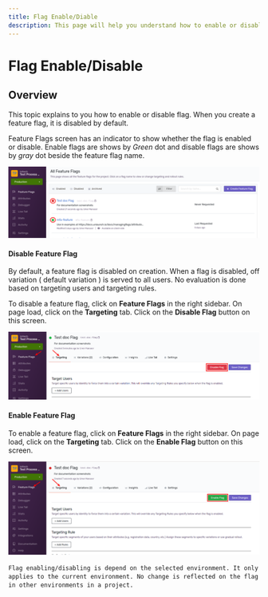 ```yaml
---
title: Flag Enable/Diable
description: This page will help you understand how to enable or disable flag.
---
```


# Flag Enable/Disable

## Overview
This topic explains to you how to enable or disable flag. When you create a feature flag, it is disabled by default. 

Feature Flags screen has an indicator to show whether the flag is enabled or disable. Enable flags are shows by *Green* dot and disable flags are shows by *gray* dot beside the feature flag name. 

<div class="justify-content-center">
    <img src="/assets/img/enable-icon.png" alt="Enable Flag icon"/>
</div> 


#### Disable Feature Flag
By default, a feature flag is disabled on creation. When a flag is disabled, off variation ( default variation ) is served to all users. No evaluation is done based on targeting users and targeting rules.

To disable a feature flag, click on **Feature Flags** in the right sidebar. On page load, click on the **Targeting** tab.
Click on the **Disable Flag** button on this screen.

<div class="justify-content-center">
    <img src="/assets/img/disable-btn.png" alt="Disable Flag"/>
</div> 


#### Enable Feature Flag
To enable a feature flag, click on **Feature Flags** in the right sidebar. On page load, click on the **Targeting** tab.
Click on the **Enable Flag** button on this screen.

<div class="justify-content-center">
    <img src="/assets/img/enable-btn.png" alt="Enable Flag"/>
</div> 


```Flag enabling/disabling is depend on the selected environment. It only applies to the current environment. No change is reflected on the flag in other environments in a project.```

